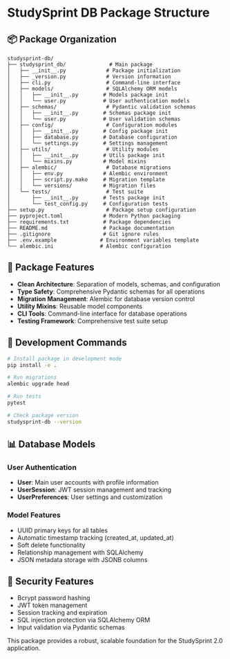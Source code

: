 # StudySprint DB Package Structure

## 📦 Package Organization

```
studysprint-db/
├── studysprint_db/              # Main package
│   ├── __init__.py             # Package initialization
│   ├── _version.py             # Version information
│   ├── cli.py                  # Command-line interface
│   ├── models/                 # SQLAlchemy ORM models
│   │   ├── __init__.py        # Models package init
│   │   └── user.py            # User authentication models
│   ├── schemas/                # Pydantic validation schemas
│   │   ├── __init__.py        # Schemas package init
│   │   └── user.py            # User validation schemas
│   ├── config/                 # Configuration modules
│   │   ├── __init__.py        # Config package init
│   │   ├── database.py        # Database configuration
│   │   └── settings.py        # Settings management
│   ├── utils/                  # Utility modules
│   │   ├── __init__.py        # Utils package init
│   │   └── mixins.py          # Model mixins
│   ├── alembic/                # Database migrations
│   │   ├── env.py             # Alembic environment
│   │   ├── script.py.mako     # Migration template
│   │   └── versions/          # Migration files
│   └── tests/                  # Test suite
│       ├── __init__.py        # Tests package init
│       └── test_config.py     # Configuration tests
├── setup.py                    # Package setup configuration
├── pyproject.toml             # Modern Python packaging
├── requirements.txt           # Package dependencies
├── README.md                  # Package documentation
├── .gitignore                 # Git ignore rules
├── .env.example              # Environment variables template
└── alembic.ini               # Alembic configuration

```

## 🎯 Package Features

- **Clean Architecture**: Separation of models, schemas, and configuration
- **Type Safety**: Comprehensive Pydantic schemas for all operations
- **Migration Management**: Alembic for database version control
- **Utility Mixins**: Reusable model components
- **CLI Tools**: Command-line interface for database operations
- **Testing Framework**: Comprehensive test suite setup

## 🔧 Development Commands

```bash
# Install package in development mode
pip install -e .

# Run migrations
alembic upgrade head

# Run tests
pytest

# Check package version
studysprint-db --version
```

## 📊 Database Models

### User Authentication
- **User**: Main user accounts with profile information
- **UserSession**: JWT session management and tracking
- **UserPreferences**: User settings and customization

### Model Features
- UUID primary keys for all tables
- Automatic timestamp tracking (created_at, updated_at)
- Soft delete functionality
- Relationship management with SQLAlchemy
- JSON metadata storage with JSONB columns

## 🔐 Security Features

- Bcrypt password hashing
- JWT token management
- Session tracking and expiration
- SQL injection protection via SQLAlchemy ORM
- Input validation via Pydantic schemas

This package provides a robust, scalable foundation for the StudySprint 2.0 application.
